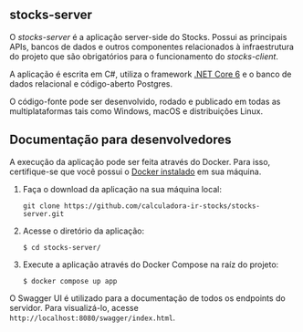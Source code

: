 ## stocks-server

O *stocks-server* é a aplicação server-side do Stocks. Possui as principais APIs, bancos de dados e outros componentes relacionados à infraestrutura do projeto que são obrigatórios para o funcionamento
do *stocks-client*.  

A aplicação é escrita em C#, utiliza o framework [.NET Core 6](https://dotnet.microsoft.com/en-us/download/dotnet/6.0) e o banco de dados relacional e código-aberto Postgres.    

O código-fonte pode ser desenvolvido, rodado e publicado em todas as multiplataformas tais como Windows, macOS e distribuições Linux.  

## Documentação para desenvolvedores

A execução da aplicação pode ser feita através do Docker. Para isso, certifique-se que você possui o [Docker instalado](https://www.docker.com/products/docker-desktop/) em sua máquina.
   
1. Faça o download da aplicação na sua máquina local:
   
   ```
   git clone https://github.com/calculadora-ir-stocks/stocks-server.git  
   ```
  
2. Acesse o diretório da aplicação:

   ```
   $ cd stocks-server/
   ```
   
3. Execute a aplicação através do Docker Compose na raíz do projeto:

   ```
   $ docker compose up app
   ```

O Swagger UI é utilizado para a documentação de todos os endpoints do servidor. Para visualizá-lo, acesse `http://localhost:8080/swagger/index.html`.
